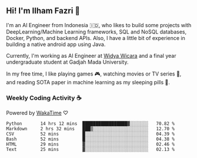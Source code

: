 ## Hi! I'm Ilham Fazri 👋

I'm an AI Engineer from Indonesia 🇮🇩, who likes to build some projects with DeepLearning/Machine Learning frameworks, SQL and NoSQL databases, Docker, Python, and backend APIs. Also, I have a little bit of experience in building a native android app using Java.

Currently, I'm working as AI Engineer at [Widya Wicara](https://widyawicara.com) and a final year undergraduate student at Gadjah Mada University. 

In my free time, I like playing games 🎮, watching movies or TV series 🍿, and reading SOTA paper in machine learning as my sleeping pills 💊. 

### Weekly Coding Activity ☕
Powered by [WakaTime](https://wakatime.com/) ♡
<!--START_SECTION:waka-->

```text
Python       14 hrs 12 mins  █████████████████▓░░░░░░░   70.82 %
Markdown     2 hrs 32 mins   ███▒░░░░░░░░░░░░░░░░░░░░░   12.70 %
CSV          52 mins         █░░░░░░░░░░░░░░░░░░░░░░░░   04.39 %
Bash         52 mins         █░░░░░░░░░░░░░░░░░░░░░░░░   04.38 %
HTML         29 mins         ▓░░░░░░░░░░░░░░░░░░░░░░░░   02.46 %
Text         25 mins         ▓░░░░░░░░░░░░░░░░░░░░░░░░   02.13 %
```

<!--END_SECTION:waka-->
